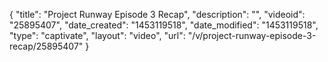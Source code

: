 {
    "title": "Project Runway Episode 3 Recap",
    "description": "",
    "videoid": "25895407",
    "date_created": "1453119518",
    "date_modified": "1453119518",
    "type": "captivate",
    "layout": "video",
    "url": "\/v\/project-runway-episode-3-recap\/25895407"
}
